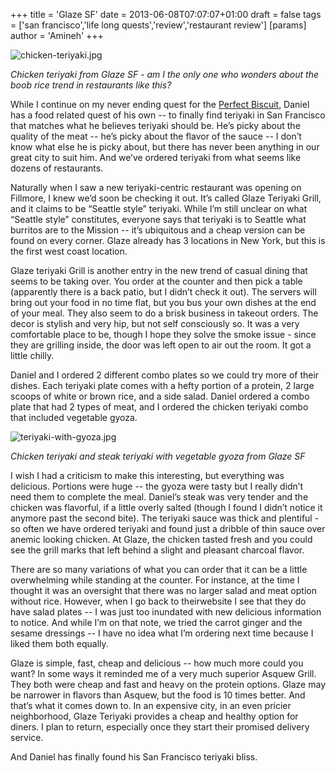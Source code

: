 +++
title = 'Glaze SF'
date = 2013-06-08T07:07:07+01:00
draft = false
tags = ['san francisco','life long quests','review','restaurant review']
[params]
author = 'Amineh'
+++

![chicken-teriyaki.jpg](/glaze/chicken-teriyaki.jpg)

*Chicken teriyaki from Glaze SF - am I the only one who wonders about the boob rice trend in restaurants like this?*

While I continue on my never ending quest for the [Perfect Biscuit](/posts/biscuit-quest), Daniel has a food related quest of his own -- to
finally find teriyaki in San Francisco that matches what he believes teriyaki should be. He’s picky about the quality of
the meat -- he’s picky about the flavor of the sauce -- I don’t know what else he is picky about, but there has never
been anything in our great city to suit him. And we’ve ordered teriyaki from what seems like dozens of restaurants.

Naturally when I saw a new teriyaki-centric restaurant was opening on Fillmore, I knew we’d soon be checking it out.
It’s called Glaze Teriyaki Grill, and it claims to be “Seattle style” teriyaki. While I’m still unclear on what “Seattle
style” constitutes, everyone says that teriyaki is to Seattle what burritos are to the Mission -- it’s ubiquitous and a
cheap version can be found on every corner. Glaze already has 3 locations in New York, but this is the first west coast
location.

Glaze teriyaki Grill is another entry in the new trend of casual dining that seems to be taking over. You order at the
counter and then pick a table (apparently there is a back patio, but I didn’t check it out). The servers will bring out
your food in no time flat, but you bus your own dishes at the end of your meal. They also seem to do a brisk business in
takeout orders. The decor is stylish and very hip, but not self consciously so. It was a very comfortable place to be,
though I hope they solve the smoke issue - since they are grilling inside, the door was left open to air out the room.
It got a little chilly.

Daniel and I ordered 2 different combo plates so we could try more of their dishes. Each teriyaki plate comes with a
hefty portion of a protein, 2 large scoops of white or brown rice, and a side salad. Daniel ordered a combo plate that
had 2 types of meat, and I ordered the chicken teriyaki combo that included vegetable gyoza.

![teriyaki-with-gyoza.jpg](/glaze/teriyaki-with-gyoza.jpg)

*Chicken teriyaki and steak teriyaki with vegetable gyoza from Glaze SF*

I wish I had a criticism to make this interesting, but everything was delicious. Portions were huge -- the gyoza were
tasty but I really didn’t need them to complete the meal. Daniel’s steak was very tender and the chicken was flavorful,
if a little overly salted (though I found I didn’t notice it anymore past the second bite). The teriyaki sauce was thick
and plentiful - so often we have ordered teriyaki and found just a dribble of thin sauce over anemic looking chicken. At
Glaze, the chicken tasted fresh and you could see the grill marks that left behind a slight and pleasant charcoal
flavor.

There are so many variations of what you can order that it can be a little overwhelming while standing at the counter.
For instance, at the time I thought it was an oversight that there was no larger salad and meat option without rice.
However, when I go back to theirwebsite I see that they do have salad plates -- I was just too inundated with new
delicious information to notice. And while I’m on that note, we tried the carrot ginger and the sesame dressings -- I
have no idea what I’m ordering next time because I liked them both equally.

Glaze is simple, fast, cheap and delicious -- how much more could you want? In some ways it reminded me of a very much
superior Asquew Grill. They both were cheap and fast and heavy on the protein options. Glaze may be narrower in flavors
than Asquew, but the food is 10 times better. And that’s what it comes down to. In an expensive city, in an even pricier
neighborhood, Glaze Teriyaki provides a cheap and healthy option for diners. I plan to return, especially once they
start their promised delivery service.

And Daniel has finally found his San Francisco teriyaki bliss.
